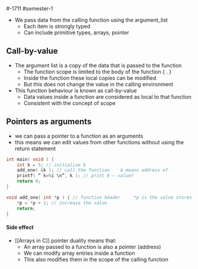 #-1711 #semester-1 
- We pass data from the calling function using the argument_list
	- Each item is strongly typed
	- Can include primitive types, arrays, pointer

## Call-by-value
- The argument list is a copy of the data that is passed to the function
	- The function scope is limited to the body of the function { . }
	- Inside the function these local copies can be modified
	- But this does not change the value in the calling environment 
- This function behaviour is known as call-by-value
	- Data values inside a function are considered as local to that function
	- Consistent with the concept of scope

## Pointers as arguments
- we can pass a pointer to a function as an arguments
- this means we can edit values from other functions without using the return statement
```c
int main( void ) {
	int k = 5; // initialise k
	add_one( &k ); // call the function    & means address of
	printf( “ k=%i \n”, k ); // print k – value?
	return 0;
}

void add_one( int *p ) { // function header     *p is the value stores in &k
	*p = *p + 1; // increase the value
	return;
}
```
#### Side effect
- [[Arrays in C]] pointer duality means that:
	- An array passed to a function is also a pointer (address)
	- We can modify array entries inside a function
	- This also modifies them in the scope of the calling function

